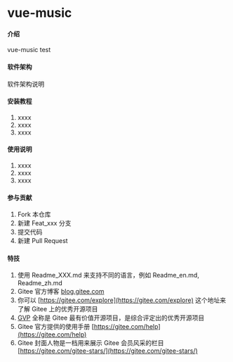 # vue-music

#### 介绍
vue-music test

#### 软件架构
软件架构说明


#### 安装教程

1.  xxxx
2.  xxxx
3.  xxxx

#### 使用说明

1.  xxxx
2.  xxxx
3.  xxxx

#### 参与贡献

1.  Fork 本仓库
2.  新建 Feat_xxx 分支
3.  提交代码
4.  新建 Pull Request


#### 特技

1.  使用 Readme\_XXX.md 来支持不同的语言，例如 Readme\_en.md, Readme\_zh.md
2.  Gitee 官方博客 [blog.gitee.com](https://blog.gitee.com)
3.  你可以 [https://gitee.com/explore](https://gitee.com/explore) 这个地址来了解 Gitee 上的优秀开源项目
4.  [GVP](https://gitee.com/gvp) 全称是 Gitee 最有价值开源项目，是综合评定出的优秀开源项目
5.  Gitee 官方提供的使用手册 [https://gitee.com/help](https://gitee.com/help)
6.  Gitee 封面人物是一档用来展示 Gitee 会员风采的栏目 [https://gitee.com/gitee-stars/](https://gitee.com/gitee-stars/)

